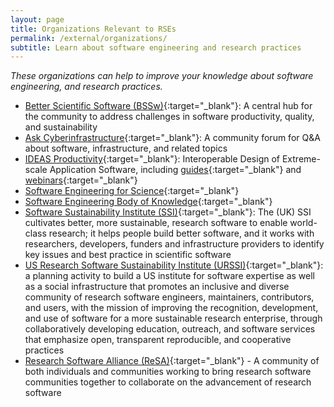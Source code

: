 ```yaml
---
layout: page
title: Organizations Relevant to RSEs
permalink: /external/organizations/
subtitle: Learn about software engineering and research practices
---
```


_These organizations can help to improve your knowledge about software engineering, and research practices._

 - [Better Scientific Software (BSSw)](https://bssw.io/){:target="_blank"}: A central hub for the community to address challenges in software productivity, quality, and sustainability
 - [Ask Cyberinfrastructure](https://ask.cyberinfrastructure.org/){:target="_blank"}: A community forum for Q&A about software, infrastructure, and related topics
 - [IDEAS Productivity](https://ideas-productivity.org/){:target="_blank"}: Interoperable Design of Extreme-scale Application Software, including [guides](https://ideas-productivity.org/resources/howtos/){:target="_blank"} and [webinars](https://ideas-productivity.org/events/hpc-best-practices-webinars/){:target="_blank"}
 - [Software Engineering for Science](https://se4science.org/){:target="_blank"}
 - [Software Engineering Body of Knowledge](https://www.computer.org/education/bodies-of-knowledge/software-engineering){:target="_blank"}
 - [Software Sustainability Institute (SSI)](https://www.software.ac.uk){:target="_blank"}: The (UK) SSI cultivates better, more sustainable, research software to enable world-class research; it helps people build better software, and it works with researchers, developers, funders and infrastructure providers to identify key issues and best practice in scientific software
 - [US Research Software Sustainability Institute (URSSI)](http://urssi.us){:target="_blank"}: a planning activity to build a US institute for software expertise as well as a social infrastructure that promotes an inclusive and diverse community of research software engineers, maintainers, contributors, and users, with the mission of improving the recognition, development, and use of software for a more sustainable research enterprise, through collaboratively developing education, outreach, and software services that emphasize open, transparent reproducible, and cooperative practices
  - [Research Software Alliance (ReSA)](https://www.researchsoft.org){:target="_blank"} - A community of both individuals and communities working to bring research software communities together to collaborate on the advancement of research software
